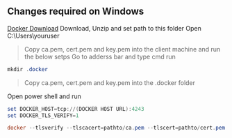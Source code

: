 ## Changes required on Windows

[Docker Download](https://download.docker.com/win/static/stable/x86_64/)
Download, Unzip and set path to this folder
Open C:\Users\youruser
> Copy ca.pem, cert.pem and key.pem into the client machine and run the below setps
Go to adderss bar and type cmd run

```powershell
mkdir .docker
```
> Copy ca.pem, cert.pem and key.pem into the .docker folder

Open power shell and run
```powershell
set DOCKER_HOST=tcp://(DOCKER HOST URL):4243 
set DOCKER_TLS_VERIFY=1

docker --tlsverify --tlscacert=pathto/ca.pem --tlscert=pathto/cert.pem --tlskey=pathto/key.pem -H=(DOCKER HOST URL):4243 version
```

